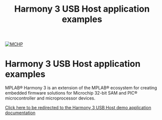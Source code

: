 ﻿---
title: Harmony 3 USB Host application examples
nav_order: 1
has_children: true
has_toc: false
---
[![MCHP](https://www.microchip.com/ResourcePackages/Microchip/assets/dist/images/logo.png)](https://www.microchip.com)

# Harmony 3 USB Host application examples

MPLAB® Harmony 3 is an extension of the MPLAB® ecosystem for creating embedded firmware solutions for Microchip 32-bit SAM and PIC® microcontroller and microprocessor devices.  

[Click here to be redirected to the Harmony 3 USB Host demo application documentation](docs/docs_md/GUID-4BEB4580-5653-4314-ABDE-36EF2BAAF53B.md)